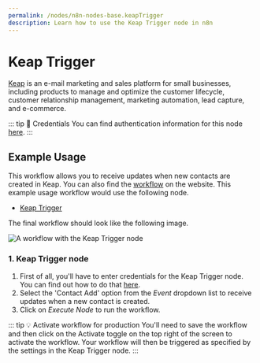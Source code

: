 ```yaml
---
permalink: /nodes/n8n-nodes-base.keapTrigger
description: Learn how to use the Keap Trigger node in n8n
---
```


# Keap Trigger

[Keap](https://keap.com/) is an e-mail marketing and sales platform for small businesses, including products to manage and optimize the customer lifecycle, customer relationship management, marketing automation, lead capture, and e-commerce.

::: tip 🔑 Credentials
You can find authentication information for this node [here](../../../credentials/Keap/README.md).
:::


## Example Usage

This workflow allows you to receive updates when new contacts are created in Keap. You can also find the [workflow](https://n8n.io/workflows/554) on the website. This example usage workflow would use the following node.
- [Keap Trigger]()

The final workflow should look like the following image.

![A workflow with the Keap Trigger node](./workflow.png)


### 1. Keap Trigger node

1. First of all, you'll have to enter credentials for the Keap Trigger node. You can find out how to do that [here](../../../credentials/Keap/README.md).
2. Select the 'Contact Add' option from the *Event* dropdown list to receive updates when a new contact is created.
3. Click on *Execute Node* to run the workflow.

::: tip 💡 Activate workflow for production
You'll need to save the workflow and then click on the Activate toggle on the top right of the screen to activate the workflow. Your workflow will then be triggered as specified by the settings in the Keap Trigger node.
:::
